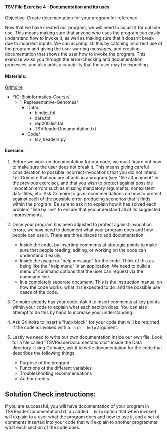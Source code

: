 #### TSV File Exercise 4 - Documentation and its uses

 Objective: Create documentation for your program for reference

Now that we have created our program, we will need to adjust it for outside use.  This means making sure that anyone who uses the program can easily understand how to invoke it, as well as making sure that it doesn't break due to incorrect inputs. We can accomplish this by catching incorrect use of the program and giving the user warning messages, and creating documentation that shows the user how to invoke  the program. This exercise walks you through the error-checking and documentation processes, and also adds a capability that the user may be expecting.


#### Materials: 

[Grimoire](https://chat.openai.com/g/g-n7Rs0IK86-grimoire)


* FIG-Bioinformatics-Course/
    * 1_Representative-Genomes/
        * Data/
            * bindict.tbl
            * data.tbl
            * rep200.list.tbl
            * TSVReaderDocumentation.txt
        * Code/
            * tsv_headers.py


#### Exercise: 

1. Before we work on documentation for our code, we must figure out how to make sure the user does not break it.  This means giving careful consideration to possible incorrect invocations that you did not intend. Tell Grimoire that you are attaching a program (see "file attachment" in the previous exercise), and that you wish to protect against possible invocation errors such as missing mandatory arguments, nonexistent data-files, etc. Ask Grimoire to give recommendations on how to protect against each of the possible error-producing scenerios that it finds within the program. Be sure to ask it to explain how it has solved each problem "line by line" to ensure that you understand all of its suggested improvements. 

2. Once your program has been adjusted to protect against invocation errors, we now need to document what your program does and how people can use it. There are three places to add documentation:
    * Inside the code, by inserting comments at strategic points to make sure that people reading, editing, or working on the code can understand it easily.
    * Inside the usage or "help message" for the code. Think of this as being like the "help menu" in an application. We need to build a menu of command options that the user can request via the command line.
    * In a completely separate document. This is the instruction manual on how the code works, what it is expected to do, and the possible use cases of the code.

4. Grimoire already has your code. Ask it to insert comments at key points within your code to explain what each section does. You can also attempt to do this by hand to increase your understanding.

5. Ask Grimoire to insert a "help block" for your code that will be returned if the code is invoked with a `-h` or `--help` argument.

6. Lastly we need to write our own documentation inside our own file. Look for a file called "TSVReaderDocumentation.txt" inside the Data directory. Using Grimoire, ask it to write documentation for the code that describes the following things.

    * Purpose of the program
    * Functions of the different variables
    * Troubleshooting recommendations
    * Author credits


## Solution Check instructions:
If you are successful, you will have documentation of your program in TSVReaderDocumentation.txt, an added `--help` option that when invoked will explain to a user what the program does and how to use it, and a set of comments inserted into your code that will explain to another programmer what each section of the code does.
